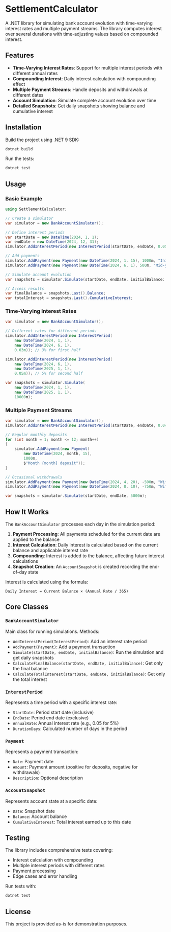 # SettlementCalculator

A .NET library for simulating bank account evolution with time-varying interest rates and multiple payment streams. The library computes interest over several durations with time-adjusting values based on compounded interest.

## Features

- **Time-Varying Interest Rates**: Support for multiple interest periods with different annual rates
- **Compounding Interest**: Daily interest calculation with compounding effect
- **Multiple Payment Streams**: Handle deposits and withdrawals at different dates
- **Account Simulation**: Simulate complete account evolution over time
- **Detailed Snapshots**: Get daily snapshots showing balance and cumulative interest

## Installation

Build the project using .NET 9 SDK:

```bash
dotnet build
```

Run the tests:

```bash
dotnet test
```

## Usage

### Basic Example

```csharp
using SettlementCalculator;

// Create a simulator
var simulator = new BankAccountSimulator();

// Define interest periods
var startDate = new DateTime(2024, 1, 1);
var endDate = new DateTime(2024, 12, 31);
simulator.AddInterestPeriod(new InterestPeriod(startDate, endDate, 0.05m)); // 5% annual rate

// Add payments
simulator.AddPayment(new Payment(new DateTime(2024, 1, 15), 1000m, "Initial deposit"));
simulator.AddPayment(new Payment(new DateTime(2024, 6, 1), 500m, "Mid-year deposit"));

// Simulate account evolution
var snapshots = simulator.Simulate(startDate, endDate, initialBalance: 0);

// Access results
var finalBalance = snapshots.Last().Balance;
var totalInterest = snapshots.Last().CumulativeInterest;
```

### Time-Varying Interest Rates

```csharp
var simulator = new BankAccountSimulator();

// Different rates for different periods
simulator.AddInterestPeriod(new InterestPeriod(
    new DateTime(2024, 1, 1), 
    new DateTime(2024, 6, 1), 
    0.03m)); // 3% for first half

simulator.AddInterestPeriod(new InterestPeriod(
    new DateTime(2024, 6, 1), 
    new DateTime(2025, 1, 1), 
    0.05m)); // 5% for second half

var snapshots = simulator.Simulate(
    new DateTime(2024, 1, 1), 
    new DateTime(2025, 1, 1), 
    10000m);
```

### Multiple Payment Streams

```csharp
var simulator = new BankAccountSimulator();
simulator.AddInterestPeriod(new InterestPeriod(startDate, endDate, 0.04m));

// Regular monthly deposits
for (int month = 1; month <= 12; month++)
{
    simulator.AddPayment(new Payment(
        new DateTime(2024, month, 15), 
        1000m, 
        $"Month {month} deposit"));
}

// Occasional withdrawals
simulator.AddPayment(new Payment(new DateTime(2024, 4, 20), -500m, "Withdrawal"));
simulator.AddPayment(new Payment(new DateTime(2024, 8, 10), -750m, "Withdrawal"));

var snapshots = simulator.Simulate(startDate, endDate, 5000m);
```

## How It Works

The `BankAccountSimulator` processes each day in the simulation period:

1. **Payment Processing**: All payments scheduled for the current date are applied to the balance
2. **Interest Calculation**: Daily interest is calculated based on the current balance and applicable interest rate
3. **Compounding**: Interest is added to the balance, affecting future interest calculations
4. **Snapshot Creation**: An `AccountSnapshot` is created recording the end-of-day state

Interest is calculated using the formula:
```
Daily Interest = Current Balance × (Annual Rate / 365)
```

## Core Classes

### `BankAccountSimulator`
Main class for running simulations. Methods:
- `AddInterestPeriod(InterestPeriod)`: Add an interest rate period
- `AddPayment(Payment)`: Add a payment transaction
- `Simulate(startDate, endDate, initialBalance)`: Run the simulation and get daily snapshots
- `CalculateFinalBalance(startDate, endDate, initialBalance)`: Get only the final balance
- `CalculateTotalInterest(startDate, endDate, initialBalance)`: Get only the total interest

### `InterestPeriod`
Represents a time period with a specific interest rate:
- `StartDate`: Period start date (inclusive)
- `EndDate`: Period end date (exclusive)
- `AnnualRate`: Annual interest rate (e.g., 0.05 for 5%)
- `DurationDays`: Calculated number of days in the period

### `Payment`
Represents a payment transaction:
- `Date`: Payment date
- `Amount`: Payment amount (positive for deposits, negative for withdrawals)
- `Description`: Optional description

### `AccountSnapshot`
Represents account state at a specific date:
- `Date`: Snapshot date
- `Balance`: Account balance
- `CumulativeInterest`: Total interest earned up to this date

## Testing

The library includes comprehensive tests covering:
- Interest calculation with compounding
- Multiple interest periods with different rates
- Payment processing
- Edge cases and error handling

Run tests with:
```bash
dotnet test
```

## License

This project is provided as-is for demonstration purposes.